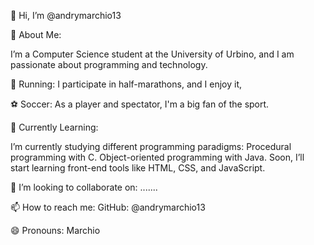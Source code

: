 👋 Hi, I’m @andrymarchio13

👀 About Me:

I’m a Computer Science student at the University of Urbino, and I am passionate about programming and technology.

🏃 Running: I participate in half-marathons, and I enjoy it, 

⚽ Soccer: As a player and spectator, I'm a big fan of the sport.

🌱 Currently Learning:

I’m currently studying different programming paradigms:
  Procedural programming with C.
  Object-oriented programming with Java.
  Soon, I’ll start learning front-end tools like HTML, CSS, and JavaScript.

💞️ I’m looking to collaborate on: .......
  
📫 How to reach me: GitHub: @andrymarchio13

😄 Pronouns: Marchio
  
<!---
andrymarchio13/andrymarchio13 is a ✨ special ✨ repository because its `README.md` (this file) appears on your GitHub profile.
You can click the Preview link to take a look at your changes.
--->
